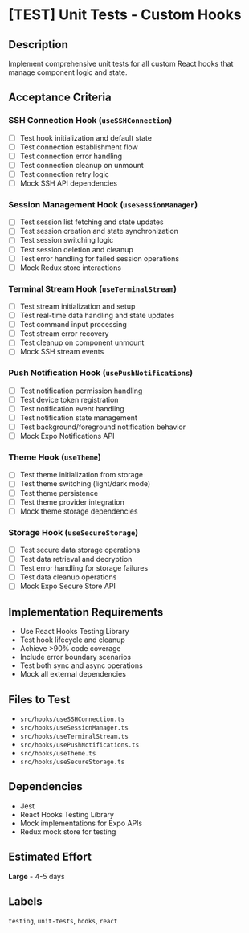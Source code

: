 # [TEST] Unit Tests - Custom Hooks

## Description
Implement comprehensive unit tests for all custom React hooks that manage component logic and state.

## Acceptance Criteria

### SSH Connection Hook (`useSSHConnection`)
- [ ] Test hook initialization and default state
- [ ] Test connection establishment flow
- [ ] Test connection error handling
- [ ] Test connection cleanup on unmount
- [ ] Test connection retry logic
- [ ] Mock SSH API dependencies

### Session Management Hook (`useSessionManager`)
- [ ] Test session list fetching and state updates
- [ ] Test session creation and state synchronization
- [ ] Test session switching logic
- [ ] Test session deletion and cleanup
- [ ] Test error handling for failed session operations
- [ ] Mock Redux store interactions

### Terminal Stream Hook (`useTerminalStream`)
- [ ] Test stream initialization and setup
- [ ] Test real-time data handling and state updates
- [ ] Test command input processing
- [ ] Test stream error recovery
- [ ] Test cleanup on component unmount
- [ ] Mock SSH stream events

### Push Notification Hook (`usePushNotifications`)
- [ ] Test notification permission handling
- [ ] Test device token registration
- [ ] Test notification event handling
- [ ] Test notification state management
- [ ] Test background/foreground notification behavior
- [ ] Mock Expo Notifications API

### Theme Hook (`useTheme`)
- [ ] Test theme initialization from storage
- [ ] Test theme switching (light/dark mode)
- [ ] Test theme persistence
- [ ] Test theme provider integration
- [ ] Mock theme storage dependencies

### Storage Hook (`useSecureStorage`)
- [ ] Test secure data storage operations
- [ ] Test data retrieval and decryption
- [ ] Test error handling for storage failures
- [ ] Test data cleanup operations
- [ ] Mock Expo Secure Store API

## Implementation Requirements
- Use React Hooks Testing Library
- Test hook lifecycle and cleanup
- Achieve >90% code coverage
- Include error boundary scenarios
- Test both sync and async operations
- Mock all external dependencies

## Files to Test
- `src/hooks/useSSHConnection.ts`
- `src/hooks/useSessionManager.ts`
- `src/hooks/useTerminalStream.ts`
- `src/hooks/usePushNotifications.ts`
- `src/hooks/useTheme.ts`
- `src/hooks/useSecureStorage.ts`

## Dependencies
- Jest
- React Hooks Testing Library
- Mock implementations for Expo APIs
- Redux mock store for testing

## Estimated Effort
**Large** - 4-5 days

## Labels
`testing`, `unit-tests`, `hooks`, `react`